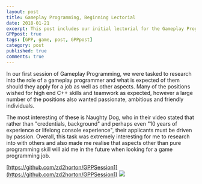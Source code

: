 ```yaml
---
layout: post
title: Gameplay Programming, Beginning Lectorial
date: 2018-01-21
excerpt: This post includes our initial lectorial for the Gameplay Programming module.
GPPpost: true
tags: [GPP, game, post, GPPpost]
category: post
published: true
comments: true
---
```

In our first session of Gameplay Programming, we were tasked to research into the role of a gameplay programmer and what is expected of them should they apply for a job as well as other aspects. Many of the positions wished for high end C++ skills and teamwork as expected, however a large number of the positions also wanted passionate, ambitious and friendly individuals. 

The most interesting of these is Naughty Dog, who in their video stated that rather than "credentials, background" and perhaps even "10 years of experience or lifelong console experience", their applicants must be driven by passion.  Overall, this task was extremely interesting for me to research into with others and also made me realise that aspects other than pure programming skill will aid me in the future when looking for a game programming job.

[https://github.com/zd2horton/GPPSession1](https://github.com/zd2horton/GPPSession1)
<a href="https://i.imgur.com/EACBzLb.png"><img src="https://i.imgur.com/EACBzLb.png"></a>